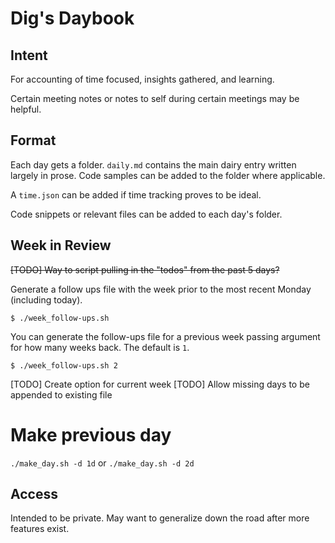 # Dig's Daybook

## Intent

For accounting of time focused, insights gathered, and learning.

Certain meeting notes or notes to self during certain meetings may be helpful.

## Format

Each day gets a folder. `daily.md` contains the main dairy entry written largely in prose.
Code samples can be added to the folder where applicable.

A `time.json` can be added if time tracking proves to be ideal.

Code snippets or relevant files can be added to each day's folder.

## Week in Review

~~[TODO] Way to script pulling in the "todos" from the past 5 days?~~

Generate a follow ups file with the week prior to the most recent Monday (including today). 

```
$ ./week_follow-ups.sh 
```

You can generate the follow-ups file for a previous week passing argument for how many weeks back. 
The default is `1`.

```
$ ./week_follow-ups.sh 2
```

[TODO] Create option for current week
[TODO] Allow missing days to be appended to existing file

# Make previous day

`./make_day.sh -d 1d` or `./make_day.sh -d 2d`

## Access

Intended to be private. May want to generalize down the road after more features exist.